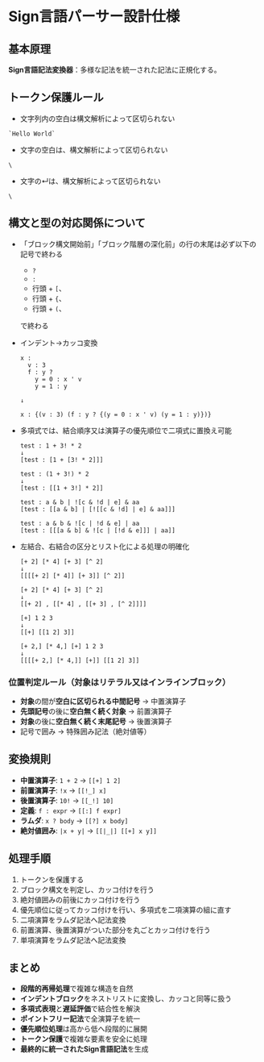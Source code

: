 # Sign言語パーサー設計仕様

## 基本原理

**Sign言語記法変換器**：多様な記法を統一された記法に正規化する。

## トークン保護ルール
* 文字列内の空白は構文解析によって区切られない
```
`Hello World`
```

* 文字の空白は、構文解析によって区切られない
```
\ 
```
* 文字の↵は、構文解析によって区切られない
```
\
```

## 構文と型の対応関係について

* 「ブロック構文開始前」「ブロック階層の深化前」の行の末尾は必ず以下の記号で終わる
  * `?`
  * `:`
  * 行頭 + `[`、
  * 行頭 + `{`、
  * 行頭 + `(`、
  
  で終わる

* インデント→カッコ変換
  ```
  x :
    v : 3
    f : y ?
      y = 0 : x ' v
      y = 1 : y

  ↓

  x : {(v : 3) (f : y ? {(y = 0 : x ' v) (y = 1 : y)})}
  ```
* 多項式では、結合順序又は演算子の優先順位で二項式に置換え可能
  ```
  test : 1 + 3! * 2
  ↓
  [test : [1 + [3! * 2]]]
  ```
  ```
  test : (1 + 3!) * 2
  ↓
  [test : [[1 + 3!] * 2]]
  ```
  ```
  test : a & b | ![c & !d | e] & aa
  [test : [[a & b] | [![[c & !d] | e] & aa]]]
  ```
  ```
  test : a & b & ![c | !d & e] | aa
  [test : [[[a & b] & ![c | [!d & e]]] | aa]]
  ```

* 左結合、右結合の区分とリスト化による処理の明確化

  ```
  [+ 2] [* 4] [+ 3] [^ 2]
  ↓
  [[[[+ 2] [* 4]] [+ 3]] [^ 2]]
  ```
  ```
  [+ 2] [* 4] [+ 3] [^ 2]
  ↓
  [[+ 2] , [[* 4] , [[+ 3] , [^ 2]]]]
  ```
  ```
  [+] 1 2 3
  ↓
  [[+] [[1 2] 3]]
  ```
  ```
  [+ 2,] [* 4,] [+] 1 2 3
  ↓
  [[[[+ 2,] [* 4,]] [+]] [[1 2] 3]]
  ```

### 位置判定ルール（対象はリテラル又はインラインブロック）
- **対象**の間が**空白に区切られる中間記号** → 中置演算子
- **先頭記号**の後に**空白無く続く対象** → 前置演算子
- **対象**の後に**空白無く続く末尾記号** → 後置演算子  
- 記号で囲み → 特殊囲み記法（絶対値等）

## 変換規則
- **中置演算子**: `1 + 2` → `[[+] 1 2]`
- **前置演算子**: `!x` → `[[!_] x]`
- **後置演算子**: `10!` → `[[_!] 10]`
- **定義**: `f : expr` → `[[:] f expr]`
- **ラムダ**: `x ? body` → `[[?] x body]`
- **絶対値囲み**: `|x + y|` → `[[|_|] [[+] x y]]`

## 処理手順
1. トークンを保護する
2. ブロック構文を判定し、カッコ付けを行う
3. 絶対値囲みの前後にカッコ付けを行う
3. 優先順位に従ってカッコ付けを行い、多項式を二項演算の組に直す
4. 二項演算をラムダ記法へ記法変換
5. 前置演算、後置演算がついた部分を丸ごとカッコ付けを行う
5. 単項演算をラムダ記法へ記法変換

## まとめ
- **段階的再帰処理**で複雑な構造を自然
- **インデントブロック**をネストリストに変換し、カッコと同等に扱う
- **多項式表現**と**遅延評価**で結合性を解決
- **ポイントフリー記法**で全演算子を統一 
- **優先順位処理**は高から低へ段階的に展開
- **トークン保護**で複雑な要素を安全に処理
- **最終的に統一されたSign言語記法**を生成